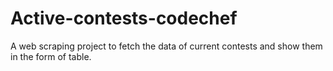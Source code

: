 # Active-contests-codechef
A web scraping project to fetch the data of current contests and show them in the form of table.
